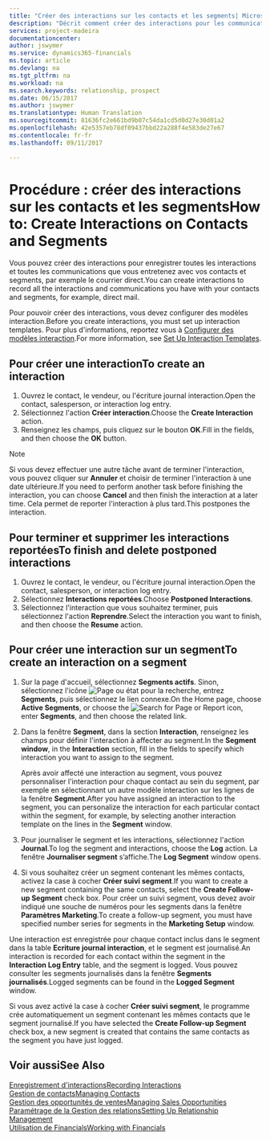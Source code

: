 ```yaml
---
title: "Créer des interactions sur les contacts et les segments| Microsoft Docs"
description: "Décrit comment créer des interactions pour les communications que vous avez avec vos contacts et segments dans Financials, par exemple le courrier direct."
services: project-madeira
documentationcenter: 
author: jswymer
ms.service: dynamics365-financials
ms.topic: article
ms.devlang: na
ms.tgt_pltfrm: na
ms.workload: na
ms.search.keywords: relationship, prospect
ms.date: 06/15/2017
ms.author: jswymer
ms.translationtype: Human Translation
ms.sourcegitcommit: 81636fc2e661bd9b07c54da1cd5d0d27e30d01a2
ms.openlocfilehash: 42e5357eb78df09437bbd22a288f4e583de27e67
ms.contentlocale: fr-fr
ms.lasthandoff: 09/11/2017

---
```

# <a name="how-to-create-interactions-on-contacts-and-segments"></a><span data-ttu-id="6fe86-103">Procédure : créer des interactions sur les contacts et les segments</span><span class="sxs-lookup"><span data-stu-id="6fe86-103">How to: Create Interactions on Contacts and Segments</span></span>
<span data-ttu-id="6fe86-104">Vous pouvez créer des interactions pour enregistrer toutes les interactions et toutes les communications que vous entretenez avec vos contacts et segments, par exemple le courrier direct.</span><span class="sxs-lookup"><span data-stu-id="6fe86-104">You can create interactions to record all the interactions and communications you have with your contacts and segments, for example, direct mail.</span></span>

<span data-ttu-id="6fe86-105">Pour pouvoir créer des interactions, vous devez configurer des modèles interaction.</span><span class="sxs-lookup"><span data-stu-id="6fe86-105">Before you create interactions, you must set up interaction templates.</span></span> <span data-ttu-id="6fe86-106">Pour plus d'informations, reportez vous à [Configurer des modèles interaction](marketing-interactions.md).</span><span class="sxs-lookup"><span data-stu-id="6fe86-106">For more information, see  [Set Up Interaction Templates](marketing-interactions.md).</span></span>

## <a name="to-create-an-interaction"></a><span data-ttu-id="6fe86-107">Pour créer une interaction</span><span class="sxs-lookup"><span data-stu-id="6fe86-107">To create an interaction</span></span>
1. <span data-ttu-id="6fe86-108">Ouvrez le contact, le vendeur, ou l'écriture journal interaction.</span><span class="sxs-lookup"><span data-stu-id="6fe86-108">Open the contact, salesperson, or interaction log entry.</span></span>
2. <span data-ttu-id="6fe86-109">Sélectionnez l'action **Créer interaction**.</span><span class="sxs-lookup"><span data-stu-id="6fe86-109">Choose the **Create Interaction** action.</span></span>
3. <span data-ttu-id="6fe86-110">Renseignez les champs, puis cliquez sur le bouton **OK**.</span><span class="sxs-lookup"><span data-stu-id="6fe86-110">Fill in the fields, and then choose the **OK** button.</span></span>

> [!NOTE]  
>   <span data-ttu-id="6fe86-111">Si vous devez effectuer une autre tâche avant de terminer l'interaction, vous pouvez cliquer sur **Annuler** et choisir de terminer l'interaction à une date ultérieure.</span><span class="sxs-lookup"><span data-stu-id="6fe86-111">If you need to perform another task before finishing the interaction, you can choose **Cancel** and then finish the interaction at a later time.</span></span> <span data-ttu-id="6fe86-112">Cela permet de reporter l'interaction à plus tard.</span><span class="sxs-lookup"><span data-stu-id="6fe86-112">This postpones the interaction.</span></span>

## <a name="to-finish-and-delete-postponed-interactions"></a><span data-ttu-id="6fe86-113">Pour terminer et supprimer les interactions reportées</span><span class="sxs-lookup"><span data-stu-id="6fe86-113">To finish and delete postponed interactions</span></span>
1. <span data-ttu-id="6fe86-114">Ouvrez le contact, le vendeur, ou l'écriture journal interaction.</span><span class="sxs-lookup"><span data-stu-id="6fe86-114">Open the contact, salesperson, or interaction log entry.</span></span>
2. <span data-ttu-id="6fe86-115">Sélectionnez **Interactions reportées**.</span><span class="sxs-lookup"><span data-stu-id="6fe86-115">Choose **Postponed Interactions**.</span></span>
3. <span data-ttu-id="6fe86-116">Sélectionnez l'interaction que vous souhaitez terminer, puis sélectionnez l'action **Reprendre**.</span><span class="sxs-lookup"><span data-stu-id="6fe86-116">Select the interaction you want to finish, and then choose the **Resume** action.</span></span>

## <a name="to-create-an-interaction-on-a-segment"></a><span data-ttu-id="6fe86-117">Pour créer une interaction sur un segment</span><span class="sxs-lookup"><span data-stu-id="6fe86-117">To create an interaction on a segment</span></span>
1. <span data-ttu-id="6fe86-118">Sur la page d'accueil, sélectionnez **Segments actifs**. Sinon, sélectionnez l'icône ![Page ou état pour la recherche](media/ui-search/search_small.png "icône Page ou état pour la recherche"), entrez **Segments**, puis sélectionnez le lien connexe.</span><span class="sxs-lookup"><span data-stu-id="6fe86-118">On the Home page, choose **Active Segments**, or choose the ![Search for Page or Report](media/ui-search/search_small.png "Search for Page or Report icon") icon, enter **Segments**, and then choose the related link.</span></span>
2. <span data-ttu-id="6fe86-119">Dans la fenêtre **Segment**, dans la section **Interaction**, renseignez les champs pour définir l'interaction à affecter au segment.</span><span class="sxs-lookup"><span data-stu-id="6fe86-119">In the **Segment window**, in the **Interaction** section, fill in the fields to specify which interaction you want to assign to the segment.</span></span>

    <span data-ttu-id="6fe86-120">Après avoir affecté une interaction au segment, vous pouvez personnaliser l'interaction pour chaque contact au sein du segment, par exemple en sélectionnant un autre modèle interaction sur les lignes de la fenêtre **Segment**.</span><span class="sxs-lookup"><span data-stu-id="6fe86-120">After you have assigned an interaction to the segment, you can personalize the interaction for each particular contact within the segment, for example, by selecting another interaction template on the lines in the **Segment** window.</span></span>  
3. <span data-ttu-id="6fe86-121">Pour journaliser le segment et les interactions, sélectionnez l'action **Journal**.</span><span class="sxs-lookup"><span data-stu-id="6fe86-121">To log the segment and interactions, choose the **Log** action.</span></span> <span data-ttu-id="6fe86-122">La fenêtre **Journaliser segment** s’affiche.</span><span class="sxs-lookup"><span data-stu-id="6fe86-122">The **Log Segment** window opens.</span></span>
4. <span data-ttu-id="6fe86-123">Si vous souhaitez créer un segment contenant les mêmes contacts, activez la case à cocher **Créer suivi segment**.</span><span class="sxs-lookup"><span data-stu-id="6fe86-123">If you want to create a new segment containing the same contacts, select the **Create Follow-up Segment** check box.</span></span> <span data-ttu-id="6fe86-124">Pour créer un suivi segment, vous devez avoir indiqué une souche de numéros pour les segments dans la fenêtre **Paramètres Marketing**.</span><span class="sxs-lookup"><span data-stu-id="6fe86-124">To create a follow-up segment, you must have specified number series for segments in the **Marketing Setup** window.</span></span>

<span data-ttu-id="6fe86-125">Une interaction est enregistrée pour chaque contact inclus dans le segment dans la table **Ecriture journal interaction**, et le segment est journalisé.</span><span class="sxs-lookup"><span data-stu-id="6fe86-125">An interaction is recorded for each contact within the segment in the **Interaction Log Entry** table, and the segment is logged.</span></span> <span data-ttu-id="6fe86-126">Vous pouvez consulter les segments journalisés dans la fenêtre **Segments journalisés**.</span><span class="sxs-lookup"><span data-stu-id="6fe86-126">Logged segments can be found in the **Logged Segment** window.</span></span>

<span data-ttu-id="6fe86-127">Si vous avez activé la case à cocher **Créer suivi segment**, le programme crée automatiquement un segment contenant les mêmes contacts que le segment journalisé.</span><span class="sxs-lookup"><span data-stu-id="6fe86-127">If you have selected the **Create Follow-up Segment** check box, a new segment is created that contains the same contacts as the segment you have just logged.</span></span>

## <a name="see-also"></a><span data-ttu-id="6fe86-128">Voir aussi</span><span class="sxs-lookup"><span data-stu-id="6fe86-128">See Also</span></span>
[<span data-ttu-id="6fe86-129">Enregistrement d'interactions</span><span class="sxs-lookup"><span data-stu-id="6fe86-129">Recording Interactions</span></span>](marketing-interactions.md)  
[<span data-ttu-id="6fe86-130">Gestion de contacts</span><span class="sxs-lookup"><span data-stu-id="6fe86-130">Managing Contacts</span></span>](marketing-contacts.md)  
[<span data-ttu-id="6fe86-131">Gestion des opportunités de ventes</span><span class="sxs-lookup"><span data-stu-id="6fe86-131">Managing Sales Opportunities</span></span>](marketing-manage-sales-opportunities.md)  
[<span data-ttu-id="6fe86-132">Paramétrage de la Gestion des relations</span><span class="sxs-lookup"><span data-stu-id="6fe86-132">Setting Up Relationship Management</span></span>](marketing-setup-marketing.md)  
[<span data-ttu-id="6fe86-133">Utilisation de Financials</span><span class="sxs-lookup"><span data-stu-id="6fe86-133">Working with Financials</span></span>](ui-work-product.md)

